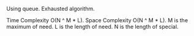 Using queue. Exhausted algorithm.


Time Complexity O(N ^ M * L). Space Complexity O(N ^ M * L). M is the maximum of need. L is the length of need. N is the length of special.